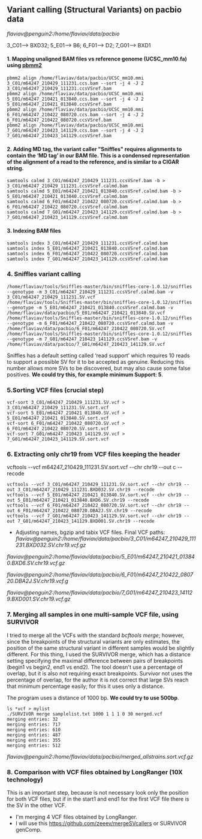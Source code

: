 ## Variant calling (Structural Variants) on pacbio data

*flaviav@penguin2:/home/flaviav/data/pacbio*

3_C01--> BXD32; 
5_E01--> B6; 
6_F01--> D2;
7_G01--> BXD1

#### 1. Mapping unaligned BAM files vs reference genome (UCSC_mm10.fa) using [pbmm2](https://github.com/PacificBiosciences/pbmm2)
```shell
pbmm2 align /home/flaviav/data/pacbio/UCSC_mm10.mmi 3_C01/m64247_210429_111231.ccs.bam --sort -j 4 -J 2 3_C01/m64247_210429_111231.ccsVSref.bam
pbmm2 align /home/flaviav/data/pacbio/UCSC_mm10.mmi 5_E01/m64247_210421_013840.ccs.bam --sort -j 4 -J 2 5_E01/m64247_210421_013840.ccsVSref.bam
pbmm2 align /home/flaviav/data/pacbio/UCSC_mm10.mmi 6_F01/m64247_210422_080720.ccs.bam --sort -j 4 -J 2 6_F01/m64247_210422_080720.ccsVSref.bam
pbmm2 align /home/flaviav/data/pacbio/UCSC_mm10.mmi 7_G01/m64247_210423_141129.ccs.bam --sort -j 4 -J 2 7_G01/m64247_210423_141129.ccsVSref.bam
```
#### 2. Adding MD tag, the variant caller "Sniffles" requires alignments to contain the ‘MD tag’ in our BAM file. This is a condensed representation of the alignment of a read to the reference, and is similar to a CIGAR string.
```shell
samtools calmd 3_C01/m64247_210429_111231.ccsVSref.bam -b > 3_C01/m64247_210429_111231.ccsVSref.calmd.bam
samtools calmd 5_E01/m64247_210421_013840.ccsVSref.calmd.bam -b > 5_E01/m64247_210421_013840.ccsVSref.calmd.bam
samtools calmd 6_F01/m64247_210422_080720.ccsVSref.calmd.bam -b > 6_F01/m64247_210422_080720.ccsVSref.calmd.bam
samtools calmd 7_G01/m64247_210423_141129.ccsVSref.calmd.bam -b > 7_G01/m64247_210423_141129.ccsVSref.calmd.bam
```
#### 3. Indexing BAM files
```shell
samtools index 3_C01/m64247_210429_111231.ccsVSref.calmd.bam
samtools index 5_E01/m64247_210421_013840.ccsVSref.calmd.bam
samtools index 6_F01/m64247_210422_080720.ccsVSref.calmd.bam
samtools index 7_G01/m64247_210423_141129.ccsVSref.calmd.bam
```
### 4. Sniffles variant calling
```shell
/home/flaviav/tools/Sniffles-master/bin/sniffles-core-1.0.12/sniffles --genotype -m 3_C01/m64247_210429_111231.ccsVSref.calmd.bam -v 3_C01/m64247_210429_111231.SV.vcf
/home/flaviav/tools/Sniffles-master/bin/sniffles-core-1.0.12/sniffles --genotype -m 5_E01/m64247_210421_013840.ccsVSref.calmd.bam -v /home/flaviav/data/pacbio/5_E01/m64247_210421_013840.SV.vcf
/home/flaviav/tools/Sniffles-master/bin/sniffles-core-1.0.12/sniffles --genotype -m 6_F01/m64247_210422_080720.ccsVSref.calmd.bam -v /home/flaviav/data/pacbio/6_F01/m64247_210422_080720.SV.vcf
/home/flaviav/tools/Sniffles-master/bin/sniffles-core-1.0.12/sniffles --genotype -m 7_G01/m64247_210423_141129.ccsVSref.bam -v /home/flaviav/data/pacbio/7_G01/m64247_210423_141129.SV.vcf
```
Sniffles has a default setting called ‘read support’ which requires 10 reads to support a possible SV for it to be accepted as genuine. 
Reducing this number allows more SVs to be discovered, but may also cause some false positives. **We could try this, for example minimum Support: 5**.

### 5.Sorting VCF files (crucial step)
```shell
vcf-sort 3_C01/m64247_210429_111231.SV.vcf > 3_C01/m64247_210429_111231.SV.sort.vcf
vcf-sort 5_E01/m64247_210421_013840.SV.vcf > 5_E01/m64247_210421_013840.SV.sort.vcf
vcf-sort 6_F01/m64247_210422_080720.SV.vcf > 6_F01/m64247_210422_080720.SV.sort.vcf
vcf-sort 7_G01/m64247_210423_141129.SV.vcf > 7_G01/m64247_210423_141129.SV.sort.vcf
```
### 6. Extracting only chr19 from VCF files keeping the header 

vcftools --vcf m64247_210429_111231.SV.sort.vcf --chr chr19 --out c --recode
```shell
vcftools --vcf 3_C01/m64247_210429_111231.SV.sort.vcf --chr chr19 --out 3_C01/m64247_210429_111231.BXD032.SV.chr19 --recode
vcftools --vcf 5_E01/m64247_210421_013840.SV.sort.vcf --chr chr19 --out 5_E01/m64247_210421_013840.BXD6.SV.chr19 --recode
vcftools --vcf 6_F01/m64247_210422_080720.SV.sort.vcf --chr chr19 --out 6_F01/m64247_210422_080720.DBA2J.SV.chr19 --recode
vcftools --vcf 7_G01/m64247_210423_141129.SV.sort.vcf --chr chr19 --out 7_G01/m64247_210423_141129.BXD001.SV.chr19 --recode
```
- Adjusting names, bgzip and tabix VCF files.
Final VCF paths:
*flaviav@penguin2:/home/flaviav/data/pacbio/3_C01/m64247_210429_111231.BXD032.SV.chr19.vcf.gz*

*flaviav@penguin2:/home/flaviav/data/pacbio/5_E01/m64247_210421_013840.BXD6.SV.chr19.vcf.gz*

*flaviav@penguin2:/home/flaviav/data/pacbio/6_F01/m64247_210422_080720.DBA2J.SV.chr19.vcf.g*

*flaviav@penguin2:/home/flaviav/data/pacbio/7_G01/m64247_210423_141129.BXD001.SV.chr19.vcf.gz*

### 7. Merging all samples in one multi-sample VCF file, using SURVIVOR

I tried to merge all the VCFs with the standard *bcftools merge*; however, since the breakpoints of the structural variants are only estimates, the position of the same structural variant in different samples would be slightly different. For this thing, I used the SURVIVOR merge, which has a distance setting specifying the maximal difference between pairs of breakpoints (begin1 vs begin2, end1 vs end2). The tool doesn't use a percentage of overlap, but it is also not requiring exact breakpoints. Survivor not uses the percentage of overlap, for the author it is not correct that large SVs reach that minimum percentage easily; for this it uses only a distance.
 
The program uses a distance of 1000 bp. **We could try to use 500bp**.
```shell
ls *vcf > mylist
./SURVIVOR merge samplelist.txt 1000 1 1 1 0 30 merged.vcf
merging entries: 32
merging entries: 717
merging entries: 610
merging entries: 487
merging entries: 355
merging entries: 512
```
*flaviav@penguin2:/home/flaviav/data/pacbio/merged_allstrains.sort.vcf.gz*

### 8. Comparison with VCF files obtained by LongRanger (10X technology)
This is an important step, because is not necessary look only the position for both VCF files, but if in the start1 and end1 for the first VCF file there is the SV in the other VCF.
- I'm merging 4 VCF files obtained by LongRanger.
- I will use this https://github.com/zeeev/mergeSVcallers or SURVIVOR genComp.
